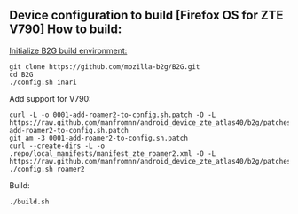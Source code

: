 Device configuration to build [Firefox OS for ZTE V790]
How to build:
-------------

[Initialize B2G build environment:](https://developer.mozilla.org/en-US/docs/Mozilla/Firefox_OS/Preparing_for_your_first_B2G_build)

    git clone https://github.com/mozilla-b2g/B2G.git
    cd B2G
    ./config.sh inari

Add support for V790:

    curl -L -o 0001-add-roamer2-to-config.sh.patch -O -L https://raw.github.com/manfromnn/android_device_zte_atlas40/b2g/patches/0001-add-roamer2-to-config.sh.patch
    git am -3 0001-add-roamer2-to-config.sh.patch
    curl --create-dirs -L -o .repo/local_manifests/manifest_zte_roamer2.xml -O -L https://raw.github.com/manfromnn/android_device_zte_atlas40/b2g/patches/manifest_zte_roamer2.xml
    ./config.sh roamer2

Build:

    ./build.sh
